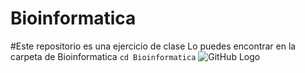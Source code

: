 # Bioinformatica
#Este repositorio es una ejercicio de clase
Lo puedes encontrar en la carpeta de Bioinformatica
`cd Bioinformatica`
![GitHub Logo](/images/Koala.jpg)

